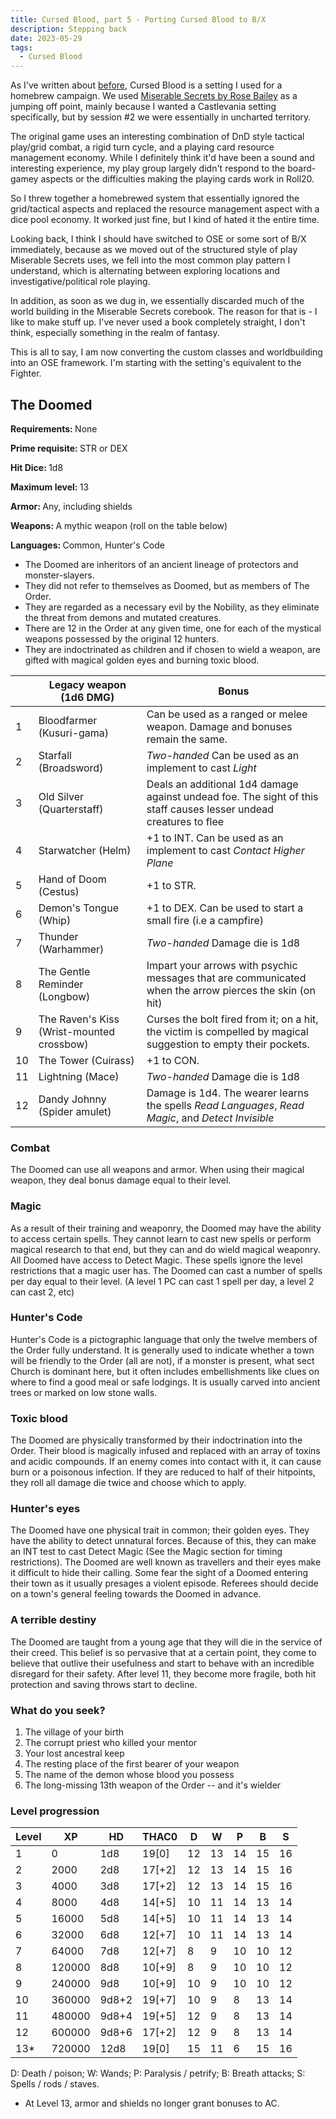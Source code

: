 ```yaml
---
title: Cursed Blood, part 5 - Porting Cursed Blood to B/X
description: Stepping back
date: 2023-05-29
tags:
  - Cursed Blood
---
```


As I've written about [before](/tags/cursed-blood), Cursed Blood is a setting I used for a homebrew campaign. We used [Miserable Secrets by Rose Bailey](https://www.drivethrurpg.com/product/245941/Miserable-Secrets) as a jumping off point, mainly because I wanted a Castlevania setting specifically, but by session #2 we were essentially in uncharted territory.

The original game uses an interesting combination of DnD style tactical play/grid combat, a rigid turn cycle, and a playing card resource management economy. While I definitely think it'd have been a sound and interesting experience, my play group largely didn't respond to the board-gamey aspects or the difficulties making the playing cards work in Roll20.

So I threw together a homebrewed system that essentially ignored the grid/tactical aspects and replaced the resource management aspect with a dice pool economy. It worked just fine, but I kind of hated it the entire time.

Looking back, I think I should have switched to OSE or some sort of B/X immediately, because as we moved out of the structured style of play Miserable Secrets uses, we fell into the most common play pattern I understand, which is alternating between exploring locations and investigative/political role playing.

In addition, as soon as we dug in, we essentially discarded much of the world building in the Miserable Secrets corebook. The reason for that is - I like to make stuff up. I've never used a book completely straight, I don't think, especially something in the realm of fantasy.

This is all to say, I am now converting the custom classes and worldbuilding into an OSE framework. I'm starting with the setting's equivalent to the Fighter.

<div class="ose-class">
<h2 class="ose-class-title">The Doomed</h2>
<div class="ose-class-stats">
  <p><strong>Requirements: </strong><span>None</span></p>
  <p><strong>Prime requisite: </strong><span>STR or DEX</span></p>
  <p><strong>Hit Dice: </strong><span>1d8</span></p>
  <p><strong>Maximum level: </strong><span>13</span></p>
  <p><strong>Armor: </strong><span>Any, including shields</span></p>
  <p><strong>Weapons: </strong><span>A mythic weapon (roll on the table below)</span></p>
  <p><strong>Languages: </strong><span>Common, Hunter's Code</span></p>
</div>

<ul>
<li>The Doomed are inheritors of an ancient lineage of protectors and monster-slayers.</li>
<li>They did not refer to themselves as Doomed, but as members of The Order.</li> 
<li>They are regarded as a necessary evil by the Nobility, as they eliminate the threat from demons and mutated creatures.</li>
<li>There are 12 in the Order at any given time, one for each of the mystical weapons possessed by the original 12 hunters.</li> 
<li>They are indoctrinated as children and if chosen to wield a weapon, are gifted with magical golden eyes and burning toxic blood.</li>
</ul>

|     | Legacy weapon (1d6 DMG)                   | Bonus                                                                                                             |
| --- | ----------------------------------------- | ----------------------------------------------------------------------------------------------------------------- |
| 1   | Bloodfarmer (Kusuri-gama)                 | Can be used as a ranged or melee weapon. Damage and bonuses remain the same.                                      |
| 2   | Starfall (Broadsword)                     | _Two-handed_ Can be used as an implement to cast _Light_                                                          |
| 3   | Old Silver (Quarterstaff)                 | Deals an additional 1d4 damage against undead foe. The sight of this staff causes lesser undead creatures to flee |
| 4   | Starwatcher (Helm)                        | +1 to INT. Can be used as an implement to cast _Contact Higher Plane_                                             |
| 5   | Hand of Doom (Cestus)                     | +1 to STR.                                                                                                        |
| 6   | Demon's Tongue (Whip)                     | +1 to DEX. Can be used to start a small fire (i.e a campfire)                                                     |
| 7   | Thunder (Warhammer)                       | _Two-handed_ Damage die is 1d8                                                                                    |
| 8   | The Gentle Reminder (Longbow)             | Impart your arrows with psychic messages that are communicated when the arrow pierces the skin (on hit)           |
| 9   | The Raven's Kiss (Wrist-mounted crossbow) | Curses the bolt fired from it; on a hit, the victim is compelled by magical suggestion to empty their pockets.    |
| 10  | The Tower (Cuirass)                       | +1 to CON.                                                                                                        |
| 11  | Lightning (Mace)                          | _Two-handed_ Damage die is 1d8                                                                                    |
| 12  | Dandy Johnny (Spider amulet)              | Damage is 1d4. The wearer learns the spells _Read Languages_, _Read Magic_, and _Detect Invisible_                |

<div class="ose-class-feature">
<h3>Combat</h3>
<p>The Doomed can use all weapons and armor. When using their magical weapon, they deal bonus damage equal to their level.</p>
</div>

<div class="ose-class-feature">
<h3>Magic</h3>
<p>As a result of their training and weaponry, the Doomed may have the ability to access certain spells. They cannot learn to cast new spells or perform magical research to that end, but they can and do wield magical weaponry. All Doomed have access to Detect Magic. These spells ignore the level restrictions that a magic user has. The Doomed can cast a number of spells per day equal to their level. (A level 1 PC can cast 1 spell per day, a level 2 can cast 2, etc)</p>
</div>

<div class="ose-class-feature">
<h3>Hunter's Code</h3>
<p>Hunter's Code is a pictographic language that only the twelve members of the Order fully understand. It is generally used to indicate whether a town will be friendly to the Order (all are not), if a monster is present, what sect Church is dominant here, but it often includes embellishments like clues on where to find a good meal or safe lodgings. It is usually carved into ancient trees or marked on low stone walls.</p>
</div>

<div class="ose-class-feature">
<h3>Toxic blood</h3>
<p>The Doomed are physically transformed by their indoctrination into the Order. Their blood is magically infused and replaced with an array of toxins and acidic compounds. If an enemy comes into contact with it, it can cause burn or a poisonous infection. If they are reduced to half of their hitpoints, they roll all damage die twice and choose which to apply.</p>
</div>

<div class="ose-class-feature">
<h3>Hunter's eyes</h3>
<p>The Doomed have one physical trait in common; their golden eyes. They have the ability to detect unnatural forces. Because of this, they can make an INT test to cast Detect Magic (See the Magic section for timing restrictions). The Doomed are well known as travellers and their eyes make it difficult to hide their calling. Some fear the sight of a Doomed entering their town as it usually presages a violent episode. Referees should decide on a town's general feeling towards the Doomed in advance.</p>
</div>

<div class="ose-class-feature">
<h3>A terrible destiny</h3>
<p>The Doomed are taught from a young age that they will die in the service of their creed. This belief is so pervasive that at a certain point,
they come to believe that outlive their usefulness and start to behave with an incredible disregard for their safety. After level 11, they become more fragile, both hit protection and saving throws start to decline.</p>
</div>

<div class="ose-class-feature">
<h3>What do you seek?</h3>
<ol>
<li>The village of your birth</li>
<li>The corrupt priest who killed your mentor</li>
<li>Your lost ancestral keep</li>
<li>The resting place of the first bearer of your weapon</li>
<li>The name of the demon whose blood you possess</li>
<li>The long-missing 13th weapon of the Order -- and it's wielder</li>
</ol>
</div>

<div class="ose-level-progession">
  <h3>Level progression</h3>

| Level | XP     | HD    | THAC0  | D   | W   | P   | B   | S   |
| ----- | ------ | ----- | ------ | --- | --- | --- | --- | --- |
| 1     | 0      | 1d8   | 19[0]  | 12  | 13  | 14  | 15  | 16  |
| 2     | 2000   | 2d8   | 17[+2] | 12  | 13  | 14  | 15  | 16  |
| 3     | 4000   | 3d8   | 17[+2] | 12  | 13  | 14  | 15  | 16  |
| 4     | 8000   | 4d8   | 14[+5] | 10  | 11  | 14  | 13  | 14  |
| 5     | 16000  | 5d8   | 14[+5] | 10  | 11  | 14  | 13  | 14  |
| 6     | 32000  | 6d8   | 12[+7] | 10  | 11  | 14  | 13  | 14  |
| 7     | 64000  | 7d8   | 12[+7] | 8   | 9   | 10  | 10  | 12  |
| 8     | 120000 | 8d8   | 10[+9] | 8   | 9   | 10  | 10  | 12  |
| 9     | 240000 | 9d8   | 10[+9] | 10  | 9   | 10  | 10  | 12  |
| 10    | 360000 | 9d8+2 | 19[+7] | 10  | 9   | 8   | 13  | 14  |
| 11    | 480000 | 9d8+4 | 19[+5] | 12  | 9   | 8   | 13  | 14  |
| 12    | 600000 | 9d8+6 | 17[+2] | 12  | 9   | 8   | 13  | 14  |
| 13\*  | 720000 | 12d8  | 19[0]  | 15  | 11  | 6   | 15  | 16  |

D: Death / poison; W: Wands;
P: Paralysis / petrify; B: Breath attacks; S: Spells / rods / staves.

- At Level 13, armor and shields no longer grant bonuses to AC.

</div>

</div>
